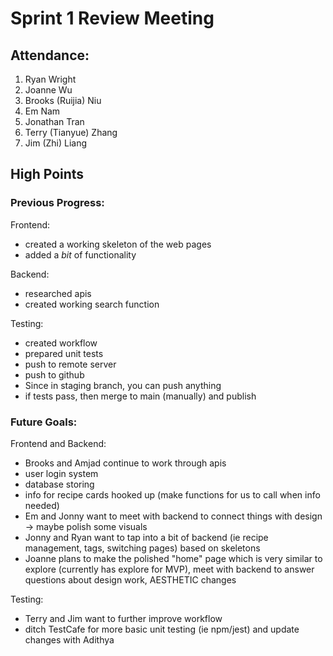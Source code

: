 # Sprint 1 Review Meeting

## Attendance:
1. Ryan Wright
2. Joanne Wu
3. Brooks (Ruijia) Niu
4. Em Nam
5. Jonathan Tran
6. Terry (Tianyue) Zhang
7. Jim (Zhi) Liang

## High Points

### Previous Progress:

Frontend:
- created a working skeleton of the web pages
- added a *bit* of functionality

Backend:
- researched apis
- created working search function

Testing:
- created workflow
- prepared unit tests
- push to remote server
- push to github
- Since in staging branch, you can push anything
- if tests pass, then merge to main (manually) and publish

### Future Goals:

Frontend and Backend:
- Brooks and Amjad continue to work through apis
- user login system
- database storing
- info for recipe cards hooked up (make functions for us to call when info needed)
- Em and Jonny want to meet with backend to connect things with design -> maybe polish some visuals
- Jonny and Ryan want to tap into a bit of backend (ie recipe management, tags, switching pages) based on skeletons
- Joanne plans to make the polished "home" page which is very similar to explore (currently has explore for MVP),  meet with backend to answer questions about design work, AESTHETIC changes

Testing:
- Terry and Jim want to further improve workflow
- ditch TestCafe for more basic unit testing (ie npm/jest) and update changes with Adithya
